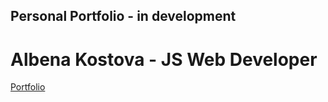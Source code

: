 ## Personal Portfolio - in development

# Albena Kostova - JS Web Developer


[Portfolio](https://albenakostova-jswebdeveloper.github.io/)
